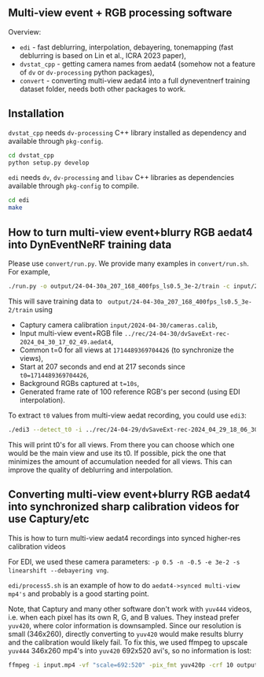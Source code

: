Multi-view event + RGB processing software
---

Overview:
- `edi` - fast deblurring, interpolation, debayering, tonemapping (fast deblurring is based on Lin et al., ICRA 2023 paper),
- `dvstat_cpp` - getting camera names from aedat4 (somehow not a feature of `dv` or `dv-processing` python packages),
- `convert` - converting multi-view aedat4 into a full dyneventnerf training dataset folder, needs both other packages to work.

Installation
---
`dvstat_cpp` needs `dv-processing` C++ library installed as dependency and available through `pkg-config`.

```bash
cd dvstat_cpp
python setup.py develop
```

`edi` needs `dv`, `dv-processing` and `libav` C++ libraries as dependencies available through `pkg-config` to compile.

```bash
cd edi
make
```

How to turn multi-view event+blurry RGB aedat4 into DynEventNeRF training data
---

Please use `convert/run.py`. We provide many examples in `convert/run.sh`. For example,
```bash
./run.py -o output/24-04-30a_207_168_400fps_ls0.5_3e-2/train -c input/2024-04-30/cameras.calib -a ../rec/24-04-30/dvSaveExt-rec-2024_04_30_17_02_49.aedat4 --t0 1714489369704426 -s 207 -e 217 -b 10 -r 100
```

This will save training data to ` output/24-04-30a_207_168_400fps_ls0.5_3e-2/train` using
- Captury camera calibration `input/2024-04-30/cameras.calib`,
- Input multi-view event+RGB file `../rec/24-04-30/dvSaveExt-rec-2024_04_30_17_02_49.aedat4`,
- Common t=0 for all views at `1714489369704426` (to synchronize the views),
- Start at 207 seconds and end at 217 seconds since `t0=1714489369704426`,
- Background RGBs captured at `t=10s`,
- Generated frame rate of 100 reference RGB's per second (using EDI interpolation).

To extract `t0` values from multi-view aedat recording, you could use `edi3`:
```bash
./edi3 --detect_t0 -i ../rec/24-04-29/dvSaveExt-rec-2024_04_29_18_06_30.aedat4
```
This will print t0's for all views. From there you can choose which one would be the main view and use its t0. If possible, pick the one that minimizes the amount of accumulation needed for all views. This can improve the quality of deblurring and interpolation.

Converting multi-view event+blurry RGB aedat4 into synchronized sharp calibration videos for use Captury/etc
---
This is how to turn multi-view aedat4 recordings into synced higher-res calibration videos 

For EDI, we used these camera parameters: `-p 0.5 -n -0.5 -e 3e-2 -s linearshift --debayering vng`.

`edi/process5.sh` is an example of how to do `aedat4->synced multi-view mp4's` and probably is a good starting point.

Note, that Captury and many other software don't work with `yuv444` videos, i.e. when each pixel has its own R, G, and B values. They instead prefer `yuv420`, where color information is downsampled. Since our resolution is small (346x260), directly converting to `yuv420` would make results blurry and the calibration would likely fail. To fix this, we used ffmpeg to upscale `yuv444` 346x260 mp4's into `yuv420` 692x520 avi's, so no information is lost:
```bash
ffmpeg -i input.mp4 -vf "scale=692:520" -pix_fmt yuv420p -crf 10 output.avi
```

